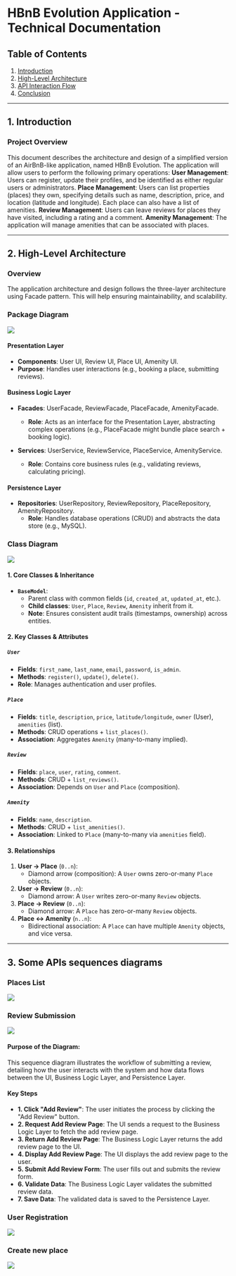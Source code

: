 # HBnB Evolution Application - Technical Documentation

## Table of Contents
1. [Introduction](#introduction)
2. [High-Level Architecture](#high-level-architecture)
3. [API Interaction Flow](#api-interaction-flow)
4. [Conclusion](#conclusion)

---

## 1. Introduction

### Project Overview
This document describes the architecture and design of a simplified version of an AirBnB-like application, named HBnB Evolution. The application will allow users to perform the following primary operations:
    **User Management**: Users can register, update their profiles, and be identified as either regular users or administrators.
    **Place Management**: Users can list properties (places) they own, specifying details such as name, description, price, and location (latitude and longitude). Each place can also have a list of amenities.
    **Review Management**: Users can leave reviews for places they have visited, including a rating and a comment.
    **Amenity Management**: The application will manage amenities that can be associated with places.

---

## 2. High-Level Architecture

### Overview
The application architecture and design follows the three-layer architecture using Facade pattern. 
This will help ensuring maintainability, and scalability.

### Package Diagram
<img src="./Package Diagram.svg">

#### Presentation Layer
- **Components**: User UI, Review UI, Place UI, Amenity UI.
- **Purpose**: Handles user interactions (e.g., booking a place, submitting reviews).

#### Business Logic Layer
- **Facades**: UserFacade, ReviewFacade, PlaceFacade, AmenityFacade.
   - **Role**: Acts as an interface for the Presentation Layer, abstracting complex operations (e.g., PlaceFacade might bundle place search + booking logic).

- **Services**: UserService, ReviewService, PlaceService, AmenityService.
   - **Role**: Contains core business rules (e.g., validating reviews, calculating pricing).

#### Persistence Layer
- **Repositories**: UserRepository, ReviewRepository, PlaceRepository, AmenityRepository.
   - **Role**: Handles database operations (CRUD) and abstracts the data store (e.g., MySQL).

### Class Diagram
<img src="./class diagram.svg">

#### **1. Core Classes & Inheritance**
- **`BaseModel`**:  
  - Parent class with common fields (`id`, `created_at`, `updated_at`, etc.).  
  - **Child classes**: `User`, `Place`, `Review`, `Amenity` inherit from it.  
  - **Note**: Ensures consistent audit trails (timestamps, ownership) across entities.

#### **2. Key Classes & Attributes**
##### **`User`**
- **Fields**: `first_name`, `last_name`, `email`, `password`, `is_admin`.  
- **Methods**: `register()`, `update()`, `delete()`.  
- **Role**: Manages authentication and user profiles.  

##### **`Place`**  
- **Fields**: `title`, `description`, `price`, `latitude/longitude`, `owner` (User), `amenities` (list).  
- **Methods**: CRUD operations + `list_places()`.  
- **Association**: Aggregates `Amenity` (many-to-many implied).  

##### **`Review`**  
- **Fields**: `place`, `user`, `rating`, `comment`.  
- **Methods**: CRUD + `list_reviews()`.  
- **Association**: Depends on `User` and `Place` (composition).  

##### **`Amenity`**  
- **Fields**: `name`, `description`.  
- **Methods**: CRUD + `list_amenities()`.  
- **Association**: Linked to `Place` (many-to-many via `amenities` field).  

#### **3. Relationships**
1. **User → Place** (`0..n`):  
   - Diamond arrow (composition): A `User` owns zero-or-many `Place` objects.  
2. **User → Review** (`0..n`):  
   - Diamond arrow: A `User` writes zero-or-many `Review` objects.  
3. **Place → Review** (`0..n`):  
   - Diamond arrow: A `Place` has zero-or-many `Review` objects.  
4. **Place ↔ Amenity** (`n..n`):  
   - Bidirectional association: A `Place` can have multiple `Amenity` objects, and vice versa.  

---

## 3. Some APIs sequences diagrams
### Places List
<img src="./places list.svg">

### Review Submission
<img src="./review submission.svg">

#### Purpose of the Diagram:
   This sequence diagram illustrates the workflow of submitting a review, detailing how the user interacts with the system and how data flows between the UI, Business Logic Layer, and Persistence Layer.
#### Key Steps
   - **1. Click "Add Review"**: The user initiates the process by clicking the "Add Review" button.
   - **2. Request Add Review Page**: The UI sends a request to the Business Logic Layer to fetch the add review page.
   - **3. Return Add Review Page**: The Business Logic Layer returns the add review page to the UI.
   - **4. Display Add Review Page**: The UI displays the add review page to the user.
   - **5. Submit Add Review Form**: The user fills out and submits the review form.
   - **6. Validate Data**: The Business Logic Layer validates the submitted review data.
   - **7. Save Data**: The validated data is saved to the Persistence Layer.

### User Registration
<img src="./user_register.svg">

### Create new place
<img src="./Place Creation sequence diagram.svg">




